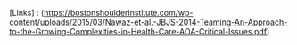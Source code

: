 [Links] : (https://bostonshoulderinstitute.com/wp-content/uploads/2015/03/Nawaz-et-al.-JBJS-2014-Teaming-An-Approach-to-the-Growing-Complexities-in-Health-Care-AOA-Critical-Issues.pdf)
